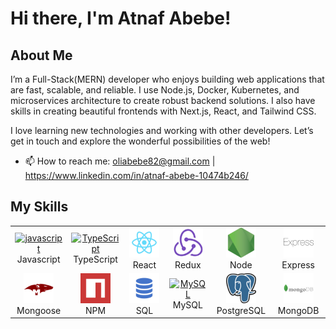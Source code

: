 <!-- Header -->
# Hi there, I'm Atnaf Abebe!

## About Me
I’m a Full-Stack(MERN) developer who enjoys building web applications that are fast, scalable, and reliable. I use Node.js, Docker, Kubernetes, and microservices architecture to create robust backend solutions. I also have skills in creating beautiful frontends with Next.js, React, and Tailwind CSS.

I love learning new technologies and working with other developers. Let’s get in touch and explore the wonderful possibilities of the web!
- 📫 How to reach me: oliabebe82@gmail.com | https://www.linkedin.com/in/atnaf-abebe-10474b246/

## My Skills

<table align="center">
  <tr>
    <td align="center" width="96">
      <a href="#js">
        <img src="https://upload.wikimedia.org/wikipedia/commons/thumb/9/99/Unofficial_JavaScript_logo_2.svg/1024px-Unofficial_JavaScript_logo_2.svg.png" width="48" height="48" alt="javascript" />
      </a>
      <br>Javascript</br>
    </td>
    <td align="center" width="96">
      <a href="#ts">
        <img src="https://upload.wikimedia.org/wikipedia/commons/thumb/4/4c/Typescript_logo_2020.svg/1200px-Typescript_logo_2020.svg.png" width="48" height="48" alt="TypeScript" />
      </a>
      <br>TypeScript
    </td>
    <td align="center" width="96">
      <a href="#html5">
        <img src="https://raw.githubusercontent.com/github/explore/80688e429a7d4ef2fca1e82350fe8e3517d3494d/topics/react/react.png" width="48" height="48" alt="React" />
      </a>
      <br>React
    </td>
    <td align="center" width="96">
      <a href="#html5">
        <img src="https://raw.githubusercontent.com/github/explore/80688e429a7d4ef2fca1e82350fe8e3517d3494d/topics/redux/redux.png" width="48" height="48" alt="Redux" />
      </a>
      <br>Redux
    </td>
    <td align="center" width="96">
        <a href="#Node">
            <img src="https://raw.githubusercontent.com/github/explore/80688e429a7d4ef2fca1e82350fe8e3517d3494d/topics/nodejs/nodejs.png" width="48" height="48" alt="Node" />
        </a>
        <br>Node
    </td>
    <td align="center" width="96">
        <a href="#Express">
            <img src="https://raw.githubusercontent.com/github/explore/80688e429a7d4ef2fca1e82350fe8e3517d3494d/topics/express/express.png" width="48" height="48" alt="Express" />
        </a>
        <br>Express
    </td>
  </tr>

  <tr>
     <td align="center" width="96">
        <a href="#Mongoose">
            <img src="https://raw.githubusercontent.com/github/explore/80688e429a7d4ef2fca1e82350fe8e3517d3494d/topics/mongoose/mongoose.png" width="48" height="48" alt="Mongoose" />
        </a>
        <br>Mongoose
    </td>
    <td align="center" width="96">
        <a href="#NPM">
            <img src="https://raw.githubusercontent.com/github/explore/80688e429a7d4ef2fca1e82350fe8e3517d3494d/topics/npm/npm.png" width="48" height="48" alt="NPM" />
        </a>
        <br>NPM
    </td>
    <td align="center" width="96">
      <a href="#SQL" >
        <img src="https://raw.githubusercontent.com/github/explore/80688e429a7d4ef2fca1e82350fe8e3517d3494d/topics/sql/sql.png" width="48" height="48" alt="SQL" />
      </a>
      <br>SQL
    </td>
    <td align="center" width="96">
      <a href="#MySQL">
        <img src="https://www.logo.wine/a/logo/MySQL/MySQL-Logo.wine.svg" width="48" height="48" alt="MySQL" />
      </a>
      <br>MySQL
    </td>
    <td align="center" width="96">
      <a href="#PostgreSQL">
        <img src="https://raw.githubusercontent.com/github/explore/80688e429a7d4ef2fca1e82350fe8e3517d3494d/topics/postgresql/postgresql.png" width="48" height="48" alt="PostgreSQL" />
      </a>
      <br>PostgreSQL
    </td>
    <td align="center" width="96">
      <a href="#MongoDB">
        <img src="https://raw.githubusercontent.com/github/explore/80688e429a7d4ef2fca1e82350fe8e3517d3494d/topics/mongodb/mongodb.png" width="48" height="48" alt="MongoDB" />
      </a>
      <br>MongoDB
    </td>

  </tr>
</table>
<br>



